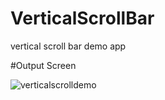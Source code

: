 # VerticalScrollBar
vertical scroll bar demo app

#Output Screen


![verticalscrolldemo](https://user-images.githubusercontent.com/61877894/151794667-95d01b2d-6fc1-4849-ae6b-129686984c2d.PNG)
